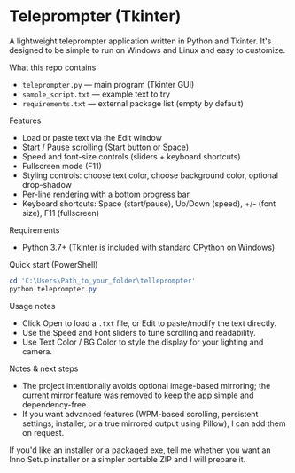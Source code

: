 # Teleprompter (Tkinter)

A lightweight teleprompter application written in Python and Tkinter. It's designed to be simple to run on Windows and Linux and easy to customize.

What this repo contains
- `teleprompter.py` — main program (Tkinter GUI)
- `sample_script.txt` — example text to try
- `requirements.txt` — external package list (empty by default)

Features
- Load or paste text via the Edit window
- Start / Pause scrolling (Start button or Space)
- Speed and font-size controls (sliders + keyboard shortcuts)
- Fullscreen mode (F11)
- Styling controls: choose text color, choose background color, optional drop-shadow
- Per-line rendering with a bottom progress bar
- Keyboard shortcuts: Space (start/pause), Up/Down (speed), +/- (font size), F11 (fullscreen)

Requirements
- Python 3.7+ (Tkinter is included with standard CPython on Windows)

Quick start (PowerShell)

```powershell
cd 'C:\Users\Path_to_your_folder\telleprompter'
python teleprompter.py
```

Usage notes
- Click Open to load a `.txt` file, or Edit to paste/modify the text directly.
- Use the Speed and Font sliders to tune scrolling and readability.
- Use Text Color / BG Color to style the display for your lighting and camera.

Notes & next steps
- The project intentionally avoids optional image-based mirroring; the current mirror feature was removed to keep the app simple and dependency-free.
- If you want advanced features (WPM-based scrolling, persistent settings, installer, or a true mirrored output using Pillow), I can add them on request.

If you'd like an installer or a packaged exe, tell me whether you want an Inno Setup installer or a simpler portable ZIP and I will prepare it.